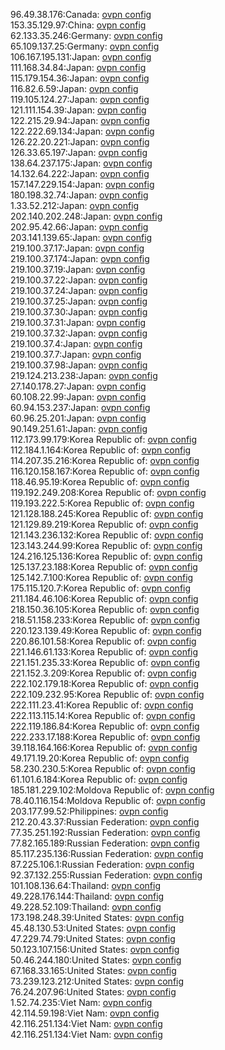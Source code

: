 96.49.38.176:Canada: [ovpn config](vpn/96_49_38_176.ovpn)  
153.35.129.97:China: [ovpn config](vpn/153_35_129_97.ovpn)  
62.133.35.246:Germany: [ovpn config](vpn/62_133_35_246.ovpn)  
65.109.137.25:Germany: [ovpn config](vpn/65_109_137_25.ovpn)  
106.167.195.131:Japan: [ovpn config](vpn/106_167_195_131.ovpn)  
111.168.34.84:Japan: [ovpn config](vpn/111_168_34_84.ovpn)  
115.179.154.36:Japan: [ovpn config](vpn/115_179_154_36.ovpn)  
116.82.6.59:Japan: [ovpn config](vpn/116_82_6_59.ovpn)  
119.105.124.27:Japan: [ovpn config](vpn/119_105_124_27.ovpn)  
121.111.154.39:Japan: [ovpn config](vpn/121_111_154_39.ovpn)  
122.215.29.94:Japan: [ovpn config](vpn/122_215_29_94.ovpn)  
122.222.69.134:Japan: [ovpn config](vpn/122_222_69_134.ovpn)  
126.22.20.221:Japan: [ovpn config](vpn/126_22_20_221.ovpn)  
126.33.65.197:Japan: [ovpn config](vpn/126_33_65_197.ovpn)  
138.64.237.175:Japan: [ovpn config](vpn/138_64_237_175.ovpn)  
14.132.64.222:Japan: [ovpn config](vpn/14_132_64_222.ovpn)  
157.147.229.154:Japan: [ovpn config](vpn/157_147_229_154.ovpn)  
180.198.32.74:Japan: [ovpn config](vpn/180_198_32_74.ovpn)  
1.33.52.212:Japan: [ovpn config](vpn/1_33_52_212.ovpn)  
202.140.202.248:Japan: [ovpn config](vpn/202_140_202_248.ovpn)  
202.95.42.66:Japan: [ovpn config](vpn/202_95_42_66.ovpn)  
203.141.139.65:Japan: [ovpn config](vpn/203_141_139_65.ovpn)  
219.100.37.17:Japan: [ovpn config](vpn/219_100_37_17.ovpn)  
219.100.37.174:Japan: [ovpn config](vpn/219_100_37_174.ovpn)  
219.100.37.19:Japan: [ovpn config](vpn/219_100_37_19.ovpn)  
219.100.37.22:Japan: [ovpn config](vpn/219_100_37_22.ovpn)  
219.100.37.24:Japan: [ovpn config](vpn/219_100_37_24.ovpn)  
219.100.37.25:Japan: [ovpn config](vpn/219_100_37_25.ovpn)  
219.100.37.30:Japan: [ovpn config](vpn/219_100_37_30.ovpn)  
219.100.37.31:Japan: [ovpn config](vpn/219_100_37_31.ovpn)  
219.100.37.32:Japan: [ovpn config](vpn/219_100_37_32.ovpn)  
219.100.37.4:Japan: [ovpn config](vpn/219_100_37_4.ovpn)  
219.100.37.7:Japan: [ovpn config](vpn/219_100_37_7.ovpn)  
219.100.37.98:Japan: [ovpn config](vpn/219_100_37_98.ovpn)  
219.124.213.238:Japan: [ovpn config](vpn/219_124_213_238.ovpn)  
27.140.178.27:Japan: [ovpn config](vpn/27_140_178_27.ovpn)  
60.108.22.99:Japan: [ovpn config](vpn/60_108_22_99.ovpn)  
60.94.153.237:Japan: [ovpn config](vpn/60_94_153_237.ovpn)  
60.96.25.201:Japan: [ovpn config](vpn/60_96_25_201.ovpn)  
90.149.251.61:Japan: [ovpn config](vpn/90_149_251_61.ovpn)  
112.173.99.179:Korea Republic of: [ovpn config](vpn/112_173_99_179.ovpn)  
112.184.1.164:Korea Republic of: [ovpn config](vpn/112_184_1_164.ovpn)  
114.207.35.216:Korea Republic of: [ovpn config](vpn/114_207_35_216.ovpn)  
116.120.158.167:Korea Republic of: [ovpn config](vpn/116_120_158_167.ovpn)  
118.46.95.19:Korea Republic of: [ovpn config](vpn/118_46_95_19.ovpn)  
119.192.249.208:Korea Republic of: [ovpn config](vpn/119_192_249_208.ovpn)  
119.193.222.5:Korea Republic of: [ovpn config](vpn/119_193_222_5.ovpn)  
121.128.188.245:Korea Republic of: [ovpn config](vpn/121_128_188_245.ovpn)  
121.129.89.219:Korea Republic of: [ovpn config](vpn/121_129_89_219.ovpn)  
121.143.236.132:Korea Republic of: [ovpn config](vpn/121_143_236_132.ovpn)  
123.143.244.99:Korea Republic of: [ovpn config](vpn/123_143_244_99.ovpn)  
124.216.125.136:Korea Republic of: [ovpn config](vpn/124_216_125_136.ovpn)  
125.137.23.188:Korea Republic of: [ovpn config](vpn/125_137_23_188.ovpn)  
125.142.7.100:Korea Republic of: [ovpn config](vpn/125_142_7_100.ovpn)  
175.115.120.7:Korea Republic of: [ovpn config](vpn/175_115_120_7.ovpn)  
211.184.46.106:Korea Republic of: [ovpn config](vpn/211_184_46_106.ovpn)  
218.150.36.105:Korea Republic of: [ovpn config](vpn/218_150_36_105.ovpn)  
218.51.158.233:Korea Republic of: [ovpn config](vpn/218_51_158_233.ovpn)  
220.123.139.49:Korea Republic of: [ovpn config](vpn/220_123_139_49.ovpn)  
220.86.101.58:Korea Republic of: [ovpn config](vpn/220_86_101_58.ovpn)  
221.146.61.133:Korea Republic of: [ovpn config](vpn/221_146_61_133.ovpn)  
221.151.235.33:Korea Republic of: [ovpn config](vpn/221_151_235_33.ovpn)  
221.152.3.209:Korea Republic of: [ovpn config](vpn/221_152_3_209.ovpn)  
222.102.179.18:Korea Republic of: [ovpn config](vpn/222_102_179_18.ovpn)  
222.109.232.95:Korea Republic of: [ovpn config](vpn/222_109_232_95.ovpn)  
222.111.23.41:Korea Republic of: [ovpn config](vpn/222_111_23_41.ovpn)  
222.113.115.14:Korea Republic of: [ovpn config](vpn/222_113_115_14.ovpn)  
222.119.186.84:Korea Republic of: [ovpn config](vpn/222_119_186_84.ovpn)  
222.233.17.188:Korea Republic of: [ovpn config](vpn/222_233_17_188.ovpn)  
39.118.164.166:Korea Republic of: [ovpn config](vpn/39_118_164_166.ovpn)  
49.171.19.20:Korea Republic of: [ovpn config](vpn/49_171_19_20.ovpn)  
58.230.230.5:Korea Republic of: [ovpn config](vpn/58_230_230_5.ovpn)  
61.101.6.184:Korea Republic of: [ovpn config](vpn/61_101_6_184.ovpn)  
185.181.229.102:Moldova Republic of: [ovpn config](vpn/185_181_229_102.ovpn)  
78.40.116.154:Moldova Republic of: [ovpn config](vpn/78_40_116_154.ovpn)  
203.177.99.52:Philippines: [ovpn config](vpn/203_177_99_52.ovpn)  
212.20.43.37:Russian Federation: [ovpn config](vpn/212_20_43_37.ovpn)  
77.35.251.192:Russian Federation: [ovpn config](vpn/77_35_251_192.ovpn)  
77.82.165.189:Russian Federation: [ovpn config](vpn/77_82_165_189.ovpn)  
85.117.235.136:Russian Federation: [ovpn config](vpn/85_117_235_136.ovpn)  
87.225.106.1:Russian Federation: [ovpn config](vpn/87_225_106_1.ovpn)  
92.37.132.255:Russian Federation: [ovpn config](vpn/92_37_132_255.ovpn)  
101.108.136.64:Thailand: [ovpn config](vpn/101_108_136_64.ovpn)  
49.228.176.144:Thailand: [ovpn config](vpn/49_228_176_144.ovpn)  
49.228.52.109:Thailand: [ovpn config](vpn/49_228_52_109.ovpn)  
173.198.248.39:United States: [ovpn config](vpn/173_198_248_39.ovpn)  
45.48.130.53:United States: [ovpn config](vpn/45_48_130_53.ovpn)  
47.229.74.79:United States: [ovpn config](vpn/47_229_74_79.ovpn)  
50.123.107.156:United States: [ovpn config](vpn/50_123_107_156.ovpn)  
50.46.244.180:United States: [ovpn config](vpn/50_46_244_180.ovpn)  
67.168.33.165:United States: [ovpn config](vpn/67_168_33_165.ovpn)  
73.239.123.212:United States: [ovpn config](vpn/73_239_123_212.ovpn)  
76.24.207.96:United States: [ovpn config](vpn/76_24_207_96.ovpn)  
1.52.74.235:Viet Nam: [ovpn config](vpn/1_52_74_235.ovpn)  
42.114.59.198:Viet Nam: [ovpn config](vpn/42_114_59_198.ovpn)  
42.116.251.134:Viet Nam: [ovpn config](vpn/42_116_251_134.ovpn)  
42.116.251.134:Viet Nam: [ovpn config](vpn/42_116_251_134.ovpn)  
